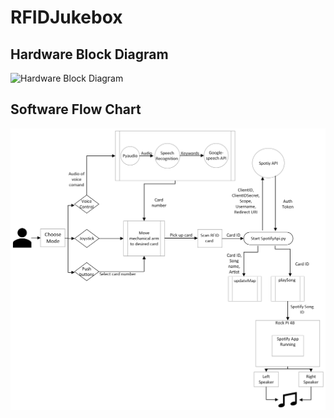 # RFIDJukebox

## Hardware Block Diagram
![Hardware Block Diagram](https://github.com/ElizabethFatade/RFIDJukebox/blob/main/Proposal%20Hardware%20Block%20Diagram)

## Software Flow Chart
![Software Flow Chart](https://github.com/ElizabethFatade/RFIDJukebox/blob/main/SoftwareFlowChart%20(1).png)

